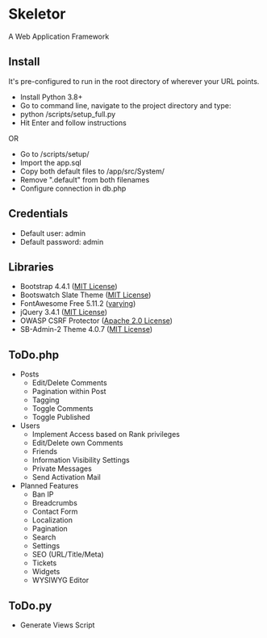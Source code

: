 # Skeletor
A Web Application Framework

## Install
It's pre-configured to run in the root directory of wherever your URL points.
* Install Python 3.8+
* Go to command line, navigate to the project directory and type:
* python /scripts/setup_full.py
* Hit Enter and follow instructions

OR

* Go to /scripts/setup/
* Import the app.sql 
* Copy both default files to /app/src/System/
* Remove ".default" from both filenames
* Configure connection in db.php

## Credentials
* Default user: admin
* Default password: admin

## Libraries
* Bootstrap 4.4.1 ([MIT License](https://github.com/twbs/bootstrap/blob/master/LICENSE))
* Bootswatch Slate Theme ([MIT License](https://github.com/thomaspark/bootswatch/blob/master/LICENSE))
* FontAwesome Free 5.11.2 ([varying](https://fontawesome.com/license/free))
* jQuery 3.4.1 ([MIT License](https://jquery.org/license/))
* OWASP CSRF Protector ([Apache 2.0 License](https://github.com/mebjas/CSRF-Protector-PHP/blob/master/licence.md))
* SB-Admin-2 Theme 4.0.7 ([MIT License](https://github.com/BlackrockDigital/startbootstrap-sb-admin-2/blob/master/LICENSE))

## ToDo.php
* Posts
  * Edit/Delete Comments
  * Pagination within Post
  * Tagging
  * Toggle Comments
  * Toggle Published
* Users
  * Implement Access based on Rank privileges
  * Edit/Delete own Comments
  * Friends
  * Information Visibility Settings
  * Private Messages
  * Send Activation Mail
* Planned Features
  * Ban IP
  * Breadcrumbs
  * Contact Form
  * Localization
  * Pagination
  * Search
  * Settings
  * SEO (URL/Title/Meta)
  * Tickets
  * Widgets
  * WYSIWYG Editor

## ToDo.py
* Generate Views Script
